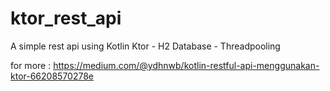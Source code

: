 # ktor_rest_api
A simple rest api using Kotlin Ktor - H2 Database - Threadpooling

for more : https://medium.com/@ydhnwb/kotlin-restful-api-menggunakan-ktor-66208570278e
